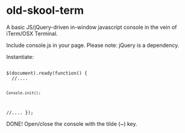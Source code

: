# old-skool-term
A basic JS/jQuery-driven in-window javascript console in the vein of iTerm/OSX Terminal.

Include console.js in your page. Please note: jQuery is a dependency.

Instantiate:

<code>
$(document).ready(function() {
  //....
  
    Console.init();
  
  //....
});
</code>

DONE! Open/close the console with the tilde (~) key.
